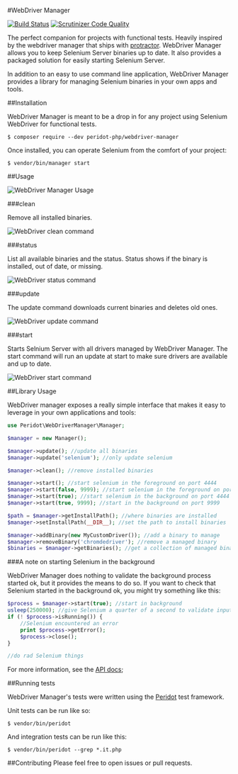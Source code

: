 #WebDriver Manager

[![Build Status](https://travis-ci.org/peridot-php/webdriver-manager.png)](https://travis-ci.org/peridot-php/webdriver-manager)
[![Scrutinizer Code Quality](https://scrutinizer-ci.com/g/peridot-php/webdriver-manager/badges/quality-score.png?b=master)](https://scrutinizer-ci.com/g/peridot-php/webdriver-manager/?branch=master)

The perfect companion for projects with functional tests. Heavily inspired by the webdriver manager that ships with [protractor](https://github.com/angular/protractor). WebDriver Manager allows you to keep Selenium Server binaries up to date. It also provides a packaged solution for easily starting Selenium Server.

In addition to an easy to use command line application, WebDriver Manager provides a library for managing Selenium binaries in your own apps and tools.

##Installation

WebDriver Manager is meant to be a drop in for any project using Selenium WebDriver for functional tests.

```
$ composer require --dev peridot-php/webdriver-manager
```

Once installed, you can operate Selenium from the comfort of your project:

```
$ vendor/bin/manager start
```

##Usage

![WebDriver Manager Usage](https://raw.github.com/peridot-php/webdriver-manager/master/img/usage.png "WebDriver Manager Usage")

###clean

Remove all installed binaries.

![WebDriver clean command](https://raw.github.com/peridot-php/webdriver-manager/master/img/clean.png "WebDriver clean command")

###status

List all available binaries and the status. Status shows if the binary is installed, out of date, or missing.

 ![WebDriver status command](https://raw.github.com/peridot-php/webdriver-manager/master/img/status.png "WebDriver status command")

###update

The update command downloads current binaries and deletes old ones.

![WebDriver update command](https://raw.github.com/peridot-php/webdriver-manager/master/img/update.png "WebDriver update command")

###start

Starts Selnium Server with all drivers managed by WebDriver Manager. The start command will run an update at start to make sure drivers are available and up to date.

![WebDriver start command](https://raw.github.com/peridot-php/webdriver-manager/master/img/start.png "WebDriver start command")

##Library Usage

WebDriver manager exposes a really simple interface that makes it easy to leverage in your own applications and tools:

```php
use Peridot\WebDriverManager\Manager;

$manager = new Manager();

$manager->update(); //update all binaries
$manager->update('selenium'); //only update selenium

$manager->clean(); //remove installed binaries

$manager->start(); //start selenium in the foreground on port 4444
$manager->start(false, 9999); //start selenium in the foreground on port 9999
$manager->start(true); //start selenium in the background on port 4444
$manager->start(true, 9999); //start in the background on port 9999 

$path = $manager->getInstallPath(); //where binaries are installed
$manager->setInstallPath(__DIR__); //set the path to install binaries

$manager->addBinary(new MyCustomDriver()); //add a binary to manage
$manager->removeBinary('chromdedriver'); //remove a managed binary
$binaries = $manager->getBinaries(); //get a collection of managed binaries
```

###A note on starting Selenium in the background

WebDriver Manager does nothing to validate the background process started ok, but it provides the means to do so. If you want to check that Selenium started in the background ok, you might try something like this:

```php
$process = $manager->start(true); //start in background
usleep(250000); //give Selenium a quarter of a second to validate input
if (! $process->isRunning()) {
	//Selenium encountered an error
	print $process->getError();
	$process->close();
}

//do rad Selenium things
```

For more information, see the [API docs](http://peridot-php.github.io/webdriver-manager/docs/);

##Running tests

WebDriver Manager's tests were written using the [Peridot](http://peridot-php.github.io/) test framework.

Unit tests can be run like so:

```
$ vendor/bin/peridot
```

And integration tests can be run like this:

```
$ vendor/bin/peridot --grep *.it.php
```

##Contributing
Please feel free to open issues or pull requests.
